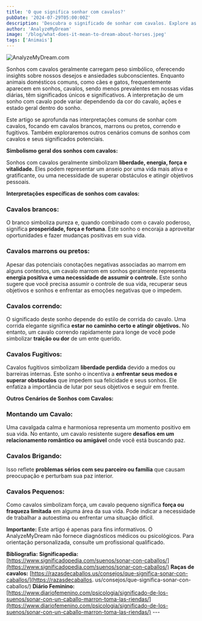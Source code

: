 ```yaml
---
title: 'O que significa sonhar com cavalos?'
pubDate: '2024-07-29T05:00:00Z'
description: 'Descubra o significado de sonhar com cavalos. Explore as interpretações de cavalos brancos, marrons, correndo e fugitivos.'
author: 'AnalyzeMyDream'
image: '/blog/what-does-it-mean-to-dream-about-horses.jpeg'
tags: ['Animais']
---
```


![AnalyzeMyDream.com](/blog/what-does-it-mean-to-dream-about-horses.jpeg)


Sonhos com cavalos geralmente carregam peso simbólico, oferecendo insights sobre nossos desejos e ansiedades subconscientes. Enquanto animais domésticos comuns, como cães e gatos, frequentemente aparecem em sonhos, cavalos, sendo menos prevalentes em nossas vidas diárias, têm significados únicos e significativos. A interpretação de um sonho com cavalo pode variar dependendo da cor do cavalo, ações e estado geral dentro do sonho.

Este artigo se aprofunda nas interpretações comuns de sonhar com cavalos, focando em cavalos brancos, marrons ou pretos, correndo e fugitivos. Também exploraremos outros cenários comuns de sonhos com cavalos e seus significados potenciais.

**Simbolismo geral dos sonhos com cavalos:**

Sonhos com cavalos geralmente simbolizam **liberdade, energia, força e vitalidade.** Eles podem representar um anseio por uma vida mais ativa e gratificante, ou uma necessidade de superar obstáculos e atingir objetivos pessoais.

**Interpretações específicas de sonhos com cavalos:**

### Cavalos brancos:

O branco simboliza pureza e, quando combinado com o cavalo poderoso, significa **prosperidade, força e fortuna**. Este sonho o encoraja a aproveitar oportunidades e fazer mudanças positivas em sua vida.

### Cavalos marrons ou pretos:

Apesar das potenciais conotações negativas associadas ao marrom em alguns contextos, um cavalo marrom em sonhos geralmente representa **energia positiva e uma necessidade de assumir o controle.** Este sonho sugere que você precisa assumir o controle de sua vida, recuperar seus objetivos e sonhos e enfrentar as emoções negativas que o impedem.

### Cavalos correndo:

O significado deste sonho depende do estilo de corrida do cavalo. Uma corrida elegante significa **estar no caminho certo e atingir objetivos.** No entanto, um cavalo correndo rapidamente para longe de você pode simbolizar **traição ou dor** de um ente querido. 

### Cavalos Fugitivos: 

Cavalos fugitivos simbolizam **liberdade perdida** devido a medos ou barreiras internas. Este sonho o incentiva a **enfrentar seus medos e superar obstáculos** que impedem sua felicidade e seus sonhos. Ele enfatiza a importância de lutar por seus objetivos e seguir em frente.

**Outros Cenários de Sonhos com Cavalos:**

### Montando um Cavalo:

Uma cavalgada calma e harmoniosa representa um momento positivo em sua vida. No entanto, um cavalo resistente sugere **desafios em um relacionamento romântico ou amigável** onde você está buscando paz.

### Cavalos Brigando:

Isso reflete **problemas sérios com seu parceiro ou família** que causam preocupação e perturbam sua paz interior.

### Cavalos Pequenos:

Como cavalos simbolizam força, um cavalo pequeno significa **força ou fraqueza limitada** em alguma área da sua vida. Pode indicar a necessidade de trabalhar a autoestima ou enfrentar uma situação difícil.

**Importante:** Este artigo é apenas para fins informativos. O AnalyzeMyDream não fornece diagnósticos médicos ou psicológicos. Para orientação personalizada, consulte um profissional qualificado.

**Bibliografia:** **Significapedia:** [https://www.significadopedia.com/suenos/sonar-con-caballos/](https://www.significadopedia.com/suenos/sonar-con-caballos/) **Raças de cavalos:** [https://razasdecaballos.us/consejos/que-significa-sonar-con-caballos/](https://razasdecaballos. us/consejos/que-significa-sonar-con-caballos/) **Diário Feminino:** [https://www.diariofemenino.com/psicologia/significado-de-los-suenos/sonar-con-un-caballo-marron-toma-las-riendas/](https://www.diariofemenino.com/psicologia/significado-de-los-suenos/sonar-con-un-caballo-marron-toma-las-riendas/) ---